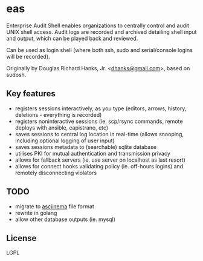 # eas
Enterprise Audit Shell enables organizations to centrally control and audit UNIX shell access. Audit logs are recorded and archived detailing shell input and output, which can be played back and reviewed.

Can be used as login shell (where both ssh, sudo and serial/console logins will be recorded).

Originally by Douglas Richard Hanks, Jr. &lt;dhanks@gmail.com>, based on sudosh.

## Key features

* registers sessions interactively, as you type (editors, arrows, history, deletions - everything is recorded)
* registers noninteractive sessions (ie. scp/rsync commands, remote deploys with ansible, capistrano, etc)
* saves sessions to central log location in real-time (allows snooping, including optional logging of user input)
* saves sessions metadata to (searchable) sqlite database
* utilises PKI for mutual authentication and transmission privacy
* allows for fallback servers (ie. use server on localhost as last resort)
* allows for connect hooks validating policy (ie. off-hours logins) and remotely disconnecting violators

## TODO

* migrate to [asciinema](https://asciinema.org/) file format
* rewrite in golang
* allow other database outputs (ie. mysql)

## License

LGPL
